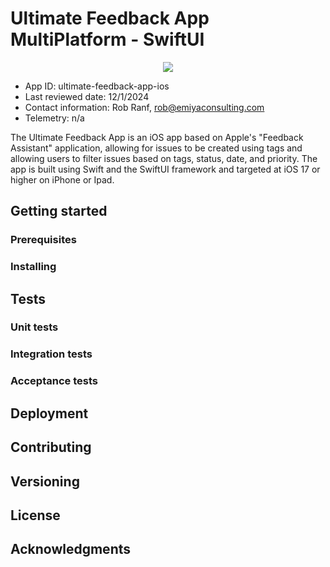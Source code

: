 # Ultimate Feedback App MultiPlatform - SwiftUI

<p align="center">
	<img src="https://img.shields.io/badge/iOS-17.0+-blue.svg"
	<img src="https://img.shields.io/badge/Swift-5.0-brightgreen.svg"
</p>

* App ID: ultimate-feedback-app-ios
* Last reviewed date: 12/1/2024
* Contact information: Rob Ranf, rob@emiyaconsulting.com
* Telemetry: n/a

The Ultimate Feedback App is an iOS app based on Apple's "Feedback Assistant" application, allowing for issues to
be created using tags and allowing users to filter issues based on tags, status, date, and priority. The app is
built using Swift and the SwiftUI framework and targeted at iOS 17 or higher on iPhone or Ipad. 

## Getting started
### Prerequisites
### Installing

## Tests
### Unit tests
### Integration tests
### Acceptance tests

## Deployment

## Contributing

## Versioning

## License

## Acknowledgments
